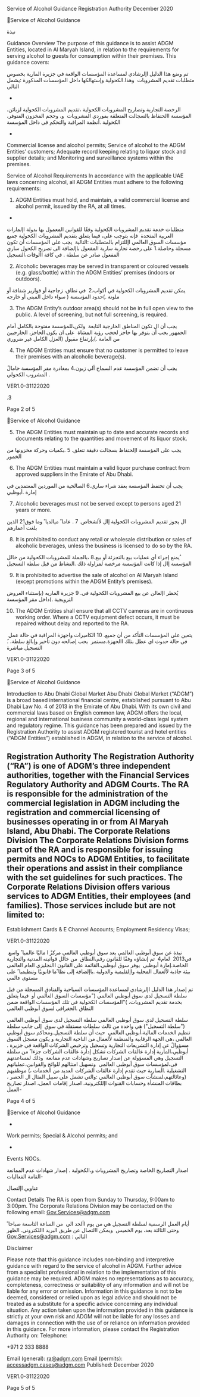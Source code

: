 Service of Alcohol Guidance
Registration Authority
December 2020

Service of Alcohol Guidance

‫نبذة‬

Guidance Overview
The purpose of this guidance is to assist
ADGM Entities, located in Al Maryah Island,
in relation to the requirements for serving
alcohol to guests for consumption within
their premises. This guidance covers:

‫تم وضع هذا الدليل اإلرشادي لمساعدة المؤسسات الواقعة‬
‫في جزيرة المارية بخصوص متطلبات تقديم المشروبات‬
‫ وهذا‬.‫الكحولية وإستهالكها داخل المؤسسات المذكورة‬
:‫يشمل التالي‬

-

،‫الرخصة التجارية وتصاريح المشروبات الكحولية‬
،‫تقديم المشروبات الكحولية لزبائن المؤسسة‬
‫االحتفاظ بالسجالت المتعلقة بموردي المشروبات‬
‫ و‬،‫ وحجم المخزون المتوفر‬، ‫الكحولية‬
.‫أنظمة المراقبة والتحكم في داخل المؤسسة‬

-

Commercial license and alcohol
permits;
Service of alcohol to the ADGM Entities’
customers;
Adequate record keeping relating to
liquor stock and supplier details; and
Monitoring and surveillance systems
within the premises.

Service of Alcohol Requirements
In accordance with the applicable UAE
laws concerning alcohol, all ADGM Entities
must adhere to the following requirements:
1. ADGM Entities must hold, and
maintain, a valid commercial license
and alcohol permit, issued by the RA,
at all times.

-

‫متطلبات خدمة تقديم المشروبات الكحولية‬
‫وفقًا للقوانين المعمول بها بدولة اإلمارات العربية المتحدة‬
‫ فإنه بتوجب على‬، ‫فيما يتعلق بتقديم المشروبات الكحولية‬
‫جميع مؤسسات السوق العالمي اإللتزام بالمتطلبات‬
:‫التالية‬
‫ يجب على المؤسسات أن تكون مسجلة وحاصلة‬.1
‫على رخصة تجارية سارية المفعول باإلضافة الى‬
‫تصريح الكحول ساري المفعول صادر عن سلطة‬
.‫ في كافة األوقات‬،‫التسجيل‬

2. Alcoholic beverages may be served in
transparent or coloured vessels (e.g.
glass/bottle) within the ADGM Entities’
premises (indoors or outdoors).

‫ يمكن تقديم المشروبات الكحولية في أكواب‬.2
‫ في نطاق‬، ‫زجاجية أو قوارير شفافة أو ملونة‬
.)‫حدود المؤسسة ( سواء داخل المبنى أو خارجه‬

3. The ADGM Entity’s outdoor area(s)
should not be in full open view to the
public. A level of screening, but not full
screening, is required.

‫يجب أن ال تكون المناطق الخارجية التابعة‬
‫ ولكن‬،‫للمؤسسة مفتوحة بالكامل أمام الجمهور‬
‫يجب أن يتوفر بها حاجز لحجب رؤية المشاة‬
‫ على ان يكون الحاجز‬، ‫الخارجيين من العامة‬
.)‫بإرتفاع مقبول (العزل الكامل غير ضروري‬

4. The ADGM Entities must ensure that
no customer is permitted to leave their
premises
with
an
alcoholic
beverage(s).

‫ يجب أن تضمن المؤسسة عدم السماح ألي زبون‬.4
‫بمغادرة مقر المؤسسة حامالً المشروب الكحولي‬
.

VER1.0-31122020

.3

Page 2 of 5

Service of Alcohol Guidance

5. The ADGM Entities must maintain up
to date and accurate records and
documents relating to the quantities
and movement of its liquor stock.

‫ يجب على المؤسسة اإلحتفاظ بسجالت دقيقة تتعلق‬. 5
.‫بكميات وحركة مخزونها من الخمور‬

6. The ADGM Entities must maintain a
valid liquor purchase contract from
approved suppliers in the Emirate of
Abu Dhabi.

‫ يجب أن تحتفظ المؤسسة بعقد شراء ساري‬.6
‫الصالحية من الموردين المعتمدين في إمارة‬
.‫أبوظبي‬

7. Alcoholic beverages must not be
served except to persons aged 21
years or more.

‫ ال يجوز تقديم المشروبات الكحولية إال لألشخاص‬. 7
.‫ عاما ً ميالديا ً وما فوق‬21 ‫الذين بلغت أعمارهم‬

8. It is prohibited to conduct any retail or
wholesale distribution or sales of
alcoholic beverages, unless the
business is licensed to do so by the
RA.

‫ ُيمنع إجراء أي عمليات بيع بالتجزئة أو بيع‬.8
،‫بالجملة للمشروبات الكحولية من خالل المؤسسة‬
‫إال إذا كانت المؤسسة مرخصة لمزاولة ذلك‬
.‫النشاط من قبل سلطة التسجيل‬

9. It is prohibited to advertise the sale of
alcohol on Al Maryah Island (except
promotions within the ADGM Entity’s
premises).

‫ يُحظر اإلعالن عن بيع المشروبات الكحولية في‬. 9
‫جزيرة الماريه (بإستثناء العروض الترويجية‬
.)‫داخل مقر المؤسسة‬

10. The ADGM Entities shall ensure that
all CCTV cameras are in continuous
working order. Where a CCTV
equipment defect occurs, it must be
repaired without delay and reported to
the RA.

‫ يتعين على المؤسسات التأكد من أن جميع‬. 10
‫الكاميرات واجهزة المراقبة في حالة عمل‬
‫ في حالة حدوث اي عطل بتلك االجهزة‬.‫مستمر‬
‫ يجب إصالحه دون تأخير وإبالغ سلطة‬،
.ً ‫التسجيل مباشرة‬

VER1.0-31122020

Page 3 of 5

Service of Alcohol Guidance

Introduction to Abu Dhabi Global
Market
Abu Dhabi Global Market (“ADGM”) is a
broad based international financial centre,
established pursuant to Abu Dhabi Law No.
4 of 2013 in the Emirate of Abu Dhabi. With
its own civil and commercial laws based on
English common law, ADGM offers the
local, regional and international business
community a world-class legal system and
regulatory regime.
This guidance has been prepared and
issued by the Registration Authority to
assist ADGM registered tourist and hotel
entities (“ADGM Entities”) established in
ADGM, in relation to the service of alcohol.

Registration Authority
The Registration Authority (“RA”) is one of
ADGM’s three independent authorities,
together with the Financial Services
Regulatory Authority and ADGM Courts.
The RA is responsible for the administration
of the commercial legislation in ADGM
including the registration and commercial
licensing of businesses operating in or from
Al Maryah Island, Abu Dhabi.
The Corporate Relations Division
The Corporate Relations Division forms part
of the RA and is responsible for issuing
permits and NOCs to ADGM Entities, to
facilitate their operations and assist in their
compliance with the set guidelines for such
practices.
The Corporate Relations Division offers
various services to ADGM Entities, their
employees (and families). Those services
include but are not limited to:
-

Establishment Cards & E Channel
Accounts;
Employment Residency Visas;

VER1.0-31122020

‫نبذة عن سوق أبوظبي العالمي‬
‫يعد سوق أبوظبي العالمي مركزً ا ماليًا عالميا ً واسع‬
‫ في‬2013 ‫ لعام‬4 ‫ تم إنشاؤه وفقًا للقانون رقم‬،‫النطاق‬
‫ من خالل قوانينه المدنية والتجارية الخاصة‬.‫إمارة أبوظبي‬
‫ يوفر سوق أبوظبي‬،‫القائمة على القانون االنجليزي العام‬
‫العالمي بيئة جاذبة لألعمال المحلية واإلقليمية والدولية‬
.‫باإلضافة إلى نظا ًما قانونيًا وتنظيميا ً على مستوى عالمي‬

‫تم إصدار هذا الدليل اإلرشادي لمساعدة المؤسسات‬
‫السياحية والفنادق المسجلة من قبل سلطة التسجيل لدى‬
‫سوق أبوظبي العالمي ("مؤسسات السوق العالمي أو‬
‫ فيما يتعلق بخدمة تقديم المشروبات‬، )"‫المؤسسات‬
‫الكحولية في تلك المؤسسات الواقعة ضمن النطاق‬
.‫الجغرافي لسوق أبوظبي العالمي‬

‫سلطة التسجيل لدى سوق أبوظبي العالمي‬
‫سلطة التسجيل لدى سوق أبوظبي العالمي ("سلطة‬
‫التسجيل") هي واحدة من ثالث سلطات مستقلة في سوق‬
‫ إلى جانب سلطة تنظيم الخدمات المالية‬،‫أبوظبي العالمي‬
‫ حيث أن سلطة التسجيل‬.‫ومحاكم سوق أبوظبي العالمي‬
،‫هي الجهة الرقابية والمنظمة لألعمال من الناحية التجارية‬
‫و يكون مسجل السوق مسؤوالً عن إدارة التشريعات‬
‫التجارية وتسجيل وترخيص الشركات الواقعة في جزيرة‬
.‫ أبوظبي‬،‫المارية‬
‫إدارة عالقات الشركات‬
‫تشكل إدارة عالقات الشركات جزءا ً من سلطة التسجيل‬
‫وهي المسؤولة عن إصدار تصاريح وشهادات عدم ممانعة‬
‫ وذلك لمساعدتهم في‬،‫لمؤسسات سوق أبوظبي العالمي‬
‫ وتسهيل امتثالهم للوائح والقوانين‬،‫عملياتهم التشغيلية‬
.‫السارية‬
‫حيث تقدم إدارة عالقات الشركات العديد من الخدمات‬
،)‫ موظفيهم (وعائالتهم‬،‫لمنشآت سوق أبوظبي العالمي‬
:‫والتي تشمل على سبيل المثال ال الحصر‬
،‫ بطاقات المنشأة وحسابات القنوات اإللكترونية‬،‫ اصدار إقامات العمل‬،‫ اصدار تصاريح العمل‬-

Page 4 of 5

Service of Alcohol Guidance

-

Work permits;
Special & Alcohol permits; and

-

Events NOCs.

‫ اصدار التصاريح الخاصة وتصاريح المشروبات‬‫ و‬،‫الكحولية‬
.‫ إصدار شهادات عدم الممانعة القامة الفعاليات‬-

‫عناوين اإلتصال‬

Contact Details
The RA is open from Sunday to Thursday,
9:00am to 3:00pm.
The Corporate
Relations Division may be contacted on the
following email: Gov.Services@adgm.com

‫أيام العمل الرسمية لسلطة التسجيل هي من يوم األحد الى‬
‫ من الساعة التاسعة صباحا ً وحتى الثالثة بعد‬، ‫يوم الخميس‬
‫ ويمكن االتصال عن طريق البريد االلكتروني‬. ‫الظهر‬
Gov.Services@adgm.com : ‫التالي‬

Disclaimer

Please note that this guidance includes non‐binding and interpretive guidance with regard to the
service of alcohol in ADGM. Further advice from a specialist professional in relation to the
implementation of this guidance may be required. ADGM makes no representations as to accuracy,
completeness, correctness or suitability of any information and will not be liable for any error or
omission. Information in this guidance is not to be deemed, considered or relied upon as legal
advice and should not be treated as a substitute for a specific advice concerning any individual
situation. Any action taken upon the information provided in this guidance is strictly at your own
risk and ADGM will not be liable for any losses and damages in connection with the use of or
reliance on information provided in this guidance.
For more information, please contact the Registration Authority on:
Telephone:

+971 2 333 8888

Email (general): ra@adgm.com
Email (permits): accessadgm.cases@adgm.com
Published: December 2020

VER1.0-31122020

Page 5 of 5

